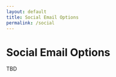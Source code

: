```yaml
---
layout: default
title: Social Email Options
permalink: /social
---
```


# Social Email Options

TBD
